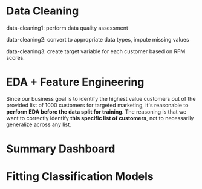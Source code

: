 # Data Cleaning

data-cleaning1: perform data quality assessment

data-cleaning2: convert to appropriate data types, impute missing values

data-cleaning3: create target variable for each customer based on RFM scores.


# EDA + Feature Engineering

Since our business goal is to identify the highest value customers out of the provided list of 1000 customers for targeted marketing, it's reasonable to **perform EDA before the data split for training**.
The reasoning is that we want to correctly identify **this specific list of customers**, not to necessarily generalize across any list.

# Summary Dashboard

# Fitting Classification Models
